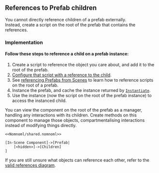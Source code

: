 ## References to Prefab children

You cannot directly reference children of a prefab externally.  
Instead, create a script on the root of the prefab that contains the references.

### Implementation
#### Follow these steps to reference a child on a prefab instance:  
1. Create a script to reference the object you care about, and add it to the root of the prefab.
2. [Configure that script with a reference to the child](Serializing%20Component%20References.md).
3. See [referencing Prefabs from Scenes](References%20To%20Prefabs.md) to learn how to reference scripts on the root of a prefab. 
4. Instance the prefab, and cache the instance returned by [`Instantiate`](https://docs.unity3d.com/ScriptReference/Object.Instantiate.html).
5. Use the instance (now the script on the root of the prefab instance) to access the instanced child.

You can view the component on the root of the prefab as a manager, handling any interactions with its children. Create methods on this component to manage those objects, compartmentalising interactions instead of modifying things directly.

```nomnoml
<<Nomnoml/shared.nomnoml>>

[In-Scene Component]->[Prefab|
	[<hidden>]->[Children]
]
```

If you are still unsure what objects can reference each other, refer to the [valid references diagram](Valid%20References.md).